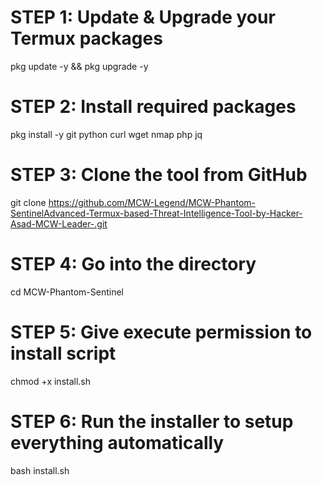 # STEP 1: Update & Upgrade your Termux packages
pkg update -y && pkg upgrade -y

# STEP 2: Install required packages
pkg install -y git python curl wget nmap php jq

# STEP 3: Clone the tool from GitHub
git clone https://github.com/MCW-Legend/MCW-Phantom-SentinelAdvanced-Termux-based-Threat-Intelligence-Tool-by-Hacker-Asad-MCW-Leader-.git

# STEP 4: Go into the directory
cd MCW-Phantom-Sentinel

# STEP 5: Give execute permission to install script
chmod +x install.sh

# STEP 6: Run the installer to setup everything automatically
bash install.sh

